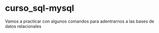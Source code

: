 # curso_sql-mysql
Vamos a practicar con algunos comandos para adentrarnos a las bases de datos relacionales
